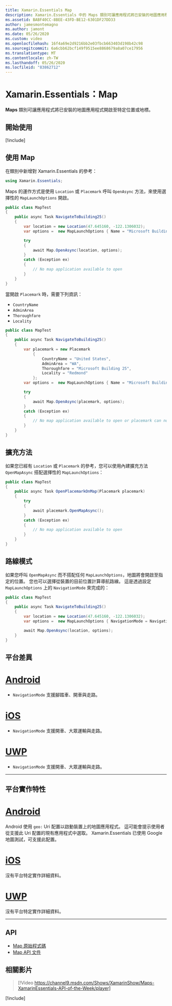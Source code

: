 ```yaml
---
title: Xamarin.Essentials Map
description: Xamarin.Essentials 中的 Maps 類別可讓應用程式將已安裝的地圖應用程式開啟至特定位置或地標。
ms.assetid: BABF40CC-8BEE-43FD-BE12-6301DF27DD33
author: jamesmontemagno
ms.author: jamont
ms.date: 05/26/2020
ms.custom: video
ms.openlocfilehash: 16f4a69e2d9216bb2e03fbcb663403d198b42c98
ms.sourcegitcommit: 6a6cbb62bcf149f9515ee8868679a8a07ce17956
ms.translationtype: MT
ms.contentlocale: zh-TW
ms.lasthandoff: 05/26/2020
ms.locfileid: "83862712"
---
```

# <a name="xamarinessentials-map"></a>Xamarin.Essentials：Map

**Maps** 類別可讓應用程式將已安裝的地圖應用程式開啟至特定位置或地標。

## <a name="get-started"></a>開始使用

[!include[](~/essentials/includes/get-started.md)]

## <a name="using-map"></a>使用 Map

在類別中新增對 Xamarin.Essentials 的參考：

```csharp
using Xamarin.Essentials;
```

Maps 的運作方式是使用 `Location` 或 `Placemark` 呼叫 `OpenAsync` 方法，來使用選擇性的 `MapLaunchOptions` 開啟。

```csharp
public class MapTest
{
    public async Task NavigateToBuilding25()
    {
        var location = new Location(47.645160, -122.1306032);
        var options =  new MapLaunchOptions { Name = "Microsoft Building 25" };

        try
        {
            await Map.OpenAsync(location, options);
        }
        catch (Exception ex)
        {
            // No map application available to open
        }
    }
}
```

當開啟 `Placemark` 時，需要下列資訊：

- `CountryName`
- `AdminArea`
- `Thoroughfare`
- `Locality`

```csharp
public class MapTest
{
    public async Task NavigateToBuilding25()
    {
        var placemark = new Placemark
            {
                CountryName = "United States",
                AdminArea = "WA",
                Thoroughfare = "Microsoft Building 25",
                Locality = "Redmond"
            };
        var options =  new MapLaunchOptions { Name = "Microsoft Building 25" };

        try
        {
            await Map.OpenAsync(placemark, options);
        }
        catch (Exception ex)
        {
            // No map application available to open or placemark can not be located
        }
    }
}
```

## <a name="extension-methods"></a>擴充方法

如果您已經有 `Location` 或 `Placemark` 的參考，您可以使用內建擴充方法 `OpenMapAsync` 搭配選擇性的 `MapLaunchOptions`：

```csharp
public class MapTest
{
    public async Task OpenPlacemarkOnMap(Placemark placemark)
    {
        try
        {
            await placemark.OpenMapAsync();
        }
        catch (Exception ex)
        {
            // No map application available to open
        }
    }
}
```

## <a name="directions-mode"></a>路線模式

如果您呼叫 `OpenMapAsync` 而不搭配任何 `MapLaunchOptions`，地圖將會開啟至指定的位置。 您也可以選擇從裝置的目前位置計算導航路線。 這是透過設定 `MapLaunchOptions` 上的 `NavigationMode` 來完成的：

```csharp
public class MapTest
{
    public async Task NavigateToBuilding25()
    {
        var location = new Location(47.645160, -122.1306032);
        var options =  new MapLaunchOptions { NavigationMode = NavigationMode.Driving };

        await Map.OpenAsync(location, options);
    }
}
```

## <a name="platform-differences"></a>平台差異

# <a name="android"></a>[Android](#tab/android)

- `NavigationMode` 支援腳踏車、開車與走路。

# <a name="ios"></a>[iOS](#tab/ios)

- `NavigationMode` 支援開車、大眾運輸與走路。

# <a name="uwp"></a>[UWP](#tab/uwp)

- `NavigationMode` 支援開車、大眾運輸與走路。

--------------

## <a name="platform-implementation-specifics"></a>平台實作特性

# <a name="android"></a>[Android](#tab/android)

Android 使用 `geo:` Uri 配置以啟動裝置上的地圖應用程式。 這可能會提示使用者從支援此 Uri 配置的現有應用程式中選取。  Xamarin.Essentials 已使用 Google 地圖測試，可支援此配置。

# <a name="ios"></a>[iOS](#tab/ios)

沒有平台特定實作詳細資料。

# <a name="uwp"></a>[UWP](#tab/uwp)

沒有平台特定實作詳細資料。

--------------

## <a name="api"></a>API

- [Map 原始程式碼](https://github.com/xamarin/Essentials/tree/master/Xamarin.Essentials/Map)
- [Map API 文件](xref:Xamarin.Essentials.Map)

## <a name="related-video"></a>相關影片

> [!Video https://channel9.msdn.com/Shows/XamarinShow/Maps-XamarinEssentials-API-of-the-Week/player]

[!include[](~/essentials/includes/xamarin-show-essentials.md)]
